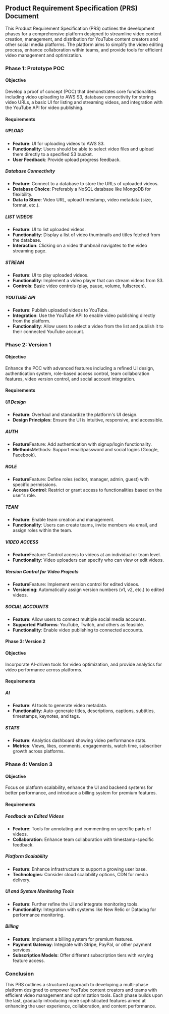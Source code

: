 ## Product Requirement Specification (PRS) Document

This Product Requirement Specification (PRS) outlines the development phases for a comprehensive platform designed to streamline video content creation, management, and distribution for YouTube content creators and other social media platforms. The platform aims to simplify the video editing process, enhance collaboration within teams, and provide tools for efficient video management and optimization.

### Phase 1: Prototype POC

#### Objective

Develop a proof of concept (POC) that demonstrates core functionalities including video uploading to AWS S3, database connectivity for storing video URLs, a basic UI for listing and streaming videos, and integration with the YouTube API for video publishing.

#### Requirements

##### UPLOAD

- <strong>Feature</strong>: UI for uploading videos to AWS S3.
- <strong>Functionality</strong>: Users should be able to select video files and upload them directly to a specified S3 bucket.
- <strong>User Feedback</strong>: Provide upload progress feedback.

##### Database Connectivity

- <strong>Feature</strong>: Connect to a database to store the URLs of uploaded videos.
- <strong>Database Choice</strong>: Preferably a NoSQL database like MongoDB for flexibility.
- <strong>Data to Store</strong>: Video URL, upload timestamp, video metadata (size, format, etc.).

##### LIST VIDEOS

- <strong>Feature</strong>: UI to list uploaded videos.
- <strong>Functionality</strong>: Display a list of video thumbnails and titles fetched from the database.
- <strong>Interaction</strong>: Clicking on a video thumbnail navigates to the video streaming page.

##### STREAM

- <strong>Feature</strong>: UI to play uploaded videos.
- <strong>Functionality</strong>: Implement a video player that can stream videos from S3.
- <strong>Controls</strong>: Basic video controls (play, pause, volume, fullscreen).

##### YOUTUBE API

- <strong>Feature</strong>: Publish uploaded videos to YouTube.
- <strong>Integration</strong>: Use the YouTube API to enable video publishing directly from the platform.
- <strong>Functionality</strong>: Allow users to select a video from the list and publish it to their connected YouTube account.

### Phase 2: Version 1

#### Objective

Enhance the POC with advanced features including a refined UI design, authentication system, role-based access control, team collaboration features, video version control, and social account integration.

#### Requirements

##### UI Design

- <strong>Feature</strong>: Overhaul and standardize the platform's UI design.
- <strong>Design Principles</strong>: Ensure the UI is intuitive, responsive, and accessible.

##### AUTH

- <strong>Feature</strong>Feature: Add authentication with signup/login functionality.
- <strong>Methods</strong>Methods: Support email/password and social logins (Google, Facebook).

##### ROLE

- <strong>Feature</strong>Feature: Define roles (editor, manager, admin, guest) with specific permissions.
- <strong>Access Control</strong>: Restrict or grant access to functionalities based on the user's role.

##### TEAM

- <strong>Feature</strong>: Enable team creation and management.
- <strong>Functionality</strong>: Users can create teams, invite members via email, and assign roles within the team.

##### VIDEO ACCESS

- <strong>Feature</strong>Feature: Control access to videos at an individual or team level.
- <strong>Functionality</strong>: Video uploaders can specify who can view or edit videos.

##### Version Control for Video Projects

- <strong>Feature</strong>Feature: Implement version control for edited videos.
- <strong>Versioning</strong>: Automatically assign version numbers (v1, v2, etc.) to edited videos.

##### SOCIAL ACCOUNTS

- <strong>Feature</strong>: Allow users to connect multiple social media accounts.
- <strong>Supported Platforms</strong>: YouTube, Twitch, and others as feasible.
- <strong>Functionality</strong>: Enable video publishing to connected accounts.

#### Phase 3: Version 2

#### Objective

Incorporate AI-driven tools for video optimization, and provide analytics for video performance across platforms.

#### Requirements

##### AI

- <strong>Feature</strong>: AI tools to generate video metadata.
- <strong>Functionality</strong>: Auto-generate titles, descriptions, captions, subtitles, timestamps, keynotes, and tags.

##### STATS

- <strong>Feature</strong>: Analytics dashboard showing video performance stats.
- <strong>Metrics</strong>: Views, likes, comments, engagements, watch time, subscriber growth across platforms.

### Phase 4: Version 3

#### Objective

Focus on platform scalability, enhance the UI and backend systems for better performance, and introduce a billing system for premium features.

#### Requirements

##### Feedback on Edited Videos

- <strong>Feature</strong>: Tools for annotating and commenting on specific parts of videos.
- <strong>Collaboration</strong>: Enhance team collaboration with timestamp-specific feedback.

##### Platform Scalability

- <strong>Feature</strong>: Enhance infrastructure to support a growing user base.
- <strong>Technologies</strong>: Consider cloud scalability options, CDN for media delivery.

##### UI and System Monitoring Tools

- <strong>Feature</strong>: Further refine the UI and integrate monitoring tools.
- <strong>Functionality</strong>: Integration with systems like New Relic or Datadog for performance monitoring.

##### Billing

- <strong>Feature</strong>: Implement a billing system for premium features.
- <strong>Payment Gateway</strong>: Integrate with Stripe, PayPal, or other payment services.
- <strong>Subscription Models</strong>: Offer different subscription tiers with varying feature access.

### Conclusion

This PRS outlines a structured approach to developing a multi-phase platform designed to empower YouTube content creators and teams with efficient video management and optimization tools. Each phase builds upon the last, gradually introducing more sophisticated features aimed at enhancing the user experience, collaboration, and content performance.

